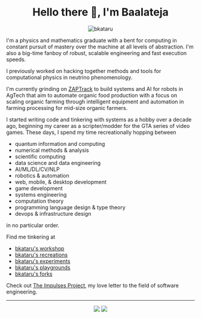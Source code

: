 <h1 align="center">Hello there 👋, I'm Baalateja</h1>

<div align="center"> 
  <img src="https://komarev.com/ghpvc/?username=bkataru" alt="bkataru" /> 
</div>

I'm a physics and mathematics graduate with a bent for computing in constant pursuit of mastery over the machine at all levels of abstraction. I'm also a big-time fanboy of robust, scalable engineering and fast execution speeds. 

I previously worked on hacking together methods and tools for computational physics in neutrino phenomenology.

I'm currently grinding on [ZAPTrack](https://zaptrack.store/) to build systems and AI for robots in AgTech that aim to automate organic food production with a focus on scaling organic farming through intelligent equipment and automation in farming processing for mid-size organic farmers. 

I started writing code and tinkering with systems as a hobby over a decade ago, beginning my career as a scripter/modder for the GTA series of video games. These days, I spend my time recreationally hopping between

- quantum information and computing
- numerical methods & analysis
- scientific computing
- data science and data engineering
- AI/ML/DL/CV/NLP
- robotics & automation
- web, mobile, & desktop development
- game development
- systems engineering
- computation theory
- programming language design & type theory
- devops & infrastructure design

in no particular order. 

Find me tinkering at

- [bkataru's workshop](https://github.com/bkataru-workshop)
- [bkataru's recreations](https://github.com/bkataru-recreations)
- [bkataru's experiments](https://github.com/bkataru-experiments)
- [bkataru's playgrounds](https://github.com/bkataru-playgrounds)
- [bkataru's forks](https://github.com/bkataru-forks)

Check out [The Impulses Project](https://github.com/impulsesproject), my love letter to the field of software engineering.

---

<div align="center"> 
  <img src="https://github-readme-stats.vercel.app/api/top-langs/?username=bkataru&langs_count=20&theme=merko&layout=donut-vertical">
  <img src="https://github-readme-stats.vercel.app/api?username=bkataru&show=reviews,discussions_started,discussions_answered,prs_merged,prs_merged_percentage&show_icons=true&theme=merko&rank_icon=percentile">
</div>

<!--
**BK-Modding/BK-Modding** is a ✨ _special_ ✨ repository because its `README.md` (this file) appears on your GitHub profile.

Here are some ideas to get you started:

- 🔭 I’m currently working on ...
- 🌱 I’m currently learning ...
- 👯 I’m looking to collaborate on ...
- 🤔 I’m looking for help with ...
- 💬 Ask me about ...
- 📫 How to reach me: ...
- 😄 Pronouns: ...
- ⚡ Fun fact: ...
-->
